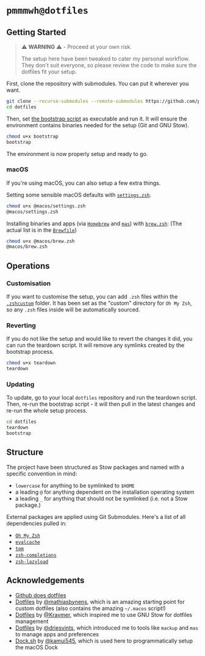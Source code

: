 # `pmmmwh@dotfiles`

## Getting Started

> ⚠️ **WARNING** ⚠️ - Proceed at your own risk.
>
> The setup here have been tweaked to cater my personal workflow.
> They don't suit everyone, so please review the code to make sure the dotfiles fit your setup.

First, clone the repository with submodules. You can put it wherever you want.

```sh
git clone --recurse-submodules --remote-submodules https://github.com/pmmmwh/dotfiles.git
cd dotfiles
```

Then, set [the bootstrap script](./bootstrap) as executable and run it.
It will ensure the environment contains binaries needed for the setup (Git and GNU Stow).

```sh
chmod u+x bootstrap
bootstrap
```

The environment is now properly setup and ready to go.

### macOS

If you're using macOS, you can also setup a few extra things.

Setting some sensible macOS defaults with [`settings.zsh`](./@macos/settings.zsh).

```sh
chmod u+x @macos/settings.zsh
@macos/settings.zsh
```

Installing binaries and apps (via [`Homebrew`](https://brew.sh) and [`mas`](https://github.com/mas-cli/mas)) with [`brew.zsh`](./@macos/brew.zsh):
(The actual list is in the [`Brewfile`](./@macos/Brewfile))

```sh
chmod u+x @macos/brew.zsh
@macos/brew.zsh
```

## Operations

### Customisation

If you want to customise the setup, you can add `.zsh` files within the [`.zshcustom`](./zsh/.zshcustom) folder.
It has been set as the "custom" directory for `Oh My Zsh`, so any `.zsh` files inside will be automatically sourced.

### Reverting

If you do not like the setup and would like to revert the changes it did, you can run the teardown script.
It will remove any symlinks created by the bootstrap process.

```sh
chmod u+x teardown
teardown
```

### Updating

To update, go to your local `dotfiles` repository and run the teardown script.
Then, re-run the bootstrap script -
it will then pull in the latest changes and re-run the whole setup process.

```sh
cd dotfiles
teardown
bootstrap
```

## Structure

The project have been structured as Stow packages and named with a specific convention in mind:

- `lowercase` for anything to be symlinked to `$HOME`
- a leading `@` for anything dependent on the installation operating system
- a leading `_` for anything that should not be symlinked (i.e. not a Stow package.)

External packages are applied using Git Submodules.
Here's a list of all dependencies pulled in:

- [`Oh My Zsh`](https://github.com/ohmyzsh/ohmyzsh)
- [`evalcache`](https://github.com/mroth/evalcache)
- [`tpm`](https://github.com/tmux-plugins/tpm)
- [`zsh-completions`](https://github.com/zsh-users/zsh-completions)
- [`zsh-lazyload`](https://github.com/qoomon/zsh-lazyload)

## Acknowledgements

- [Github does dotfiles](https://dotfiles.github.io)
- [Dotfiles](https://github.com/mathiasbynens/dotfiles) by [@mathiasbynens](https://github.com/mathiasbynens),
  which is an amazing starting point for custom dotfiles
  (also contains the amazing `~/.macos` script!)
- [Dotfiles](https://github.com/Kraymer/F-dotfiles) by [@Kraymer](https://github.com/Kraymer),
  which inspired me to use GNU Stow for dotfiles management
- [Dotfiles](https://github.com/driesvints/dotfiles) by [@driesvints](https://github.com/driesvints),
  which introduced me to tools like `mackup` and `mas` to manage apps and preferences
- [Dock.sh](https://gist.github.com/kamui545/c810eccf6281b33a53e094484247f5e8) by [@kamui545](https://github.com/kamui545),
  which is used here to programmatically setup the macOS Dock
